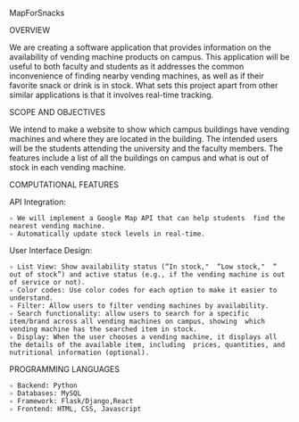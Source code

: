 MapForSnacks

OVERVIEW

We are creating a software application that provides information on the availability of vending machine products on campus. This application will be useful to both faculty and students as it addresses the common inconvenience of finding nearby vending machines, as well as if their favorite snack or drink is in stock. What sets this project apart from other similar applications is that it involves real-time tracking.

SCOPE AND OBJECTIVES

We intend to make a website to show which campus buildings have vending machines and where they are located in the building. The intended users will be the students attending the university and the faculty members. The features include a list of all the buildings on campus and what is out of stock in each vending machine. 

COMPUTATIONAL FEATURES

API Integration: 

    ✧ We will implement a Google Map API that can help students  find the nearest vending machine.
    ✧ Automatically update stock levels in real-time.

User Interface Design: 

    ✧ List View: Show availability status (“In stock,"  “Low stock,"  “ out of stock”) and active status (e.g., if the vending machine is out  of service or not).
    ✧ Color codes: Use color codes for each option to make it easier to understand.   
    ✧ Filter: Allow users to filter vending machines by availability.
    ✧ Search functionality: allow users to search for a specific item/brand across all vending machines on campus, showing  which vending machine has the searched item in stock.
    ✧ Display: When the user chooses a vending machine, it displays all the details of the available item, including  prices, quantities, and nutritional information (optional).

PROGRAMMING LANGUAGES

    ✧ Backend: Python
    ✧ Databases: MySQL
    ✧ Framework: Flask/Django,React
    ✧ Frontend: HTML, CSS, Javascript

